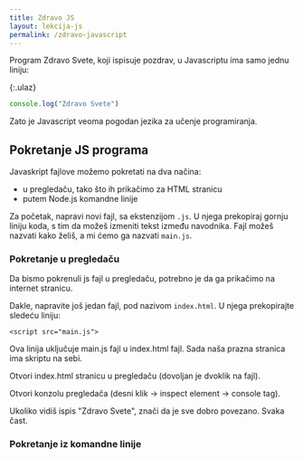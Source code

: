 ```yaml
---
title: Zdravo JS
layout: lekcija-js
permalink: /zdravo-javascript
---
```


Program Zdravo Svete, koji ispisuje pozdrav, u Javascriptu ima samo jednu liniju:

{:.ulaz}
```js
console.log("Zdravo Svete")
```

Zato je Javascript veoma pogodan jezika za učenje programiranja.

## Pokretanje JS programa

Javaskript fajlove možemo pokretati na dva načina:
* u pregledaču, tako što ih prikačimo za HTML stranicu
* putem Node.js komandne linije

Za početak, napravi novi fajl, sa ekstenzijom `.js`. U njega prekopiraj gornju liniju koda, s tim da možeš izmeniti tekst između navodnika. Fajl možeš nazvati kako želiš, a mi ćemo ga nazvati `main.js`.

### Pokretanje u pregledaču

Da bismo pokrenuli js fajl u pregledaču, potrebno je da ga prikačimo na internet stranicu. 

Dakle, napravite još jedan fajl, pod nazivom `index.html`. U njega prekopirajte sledeću liniju:

```
<script src="main.js">
```

Ova linija uključuje main.js fajl u index.html fajl. Sada naša prazna stranica ima skriptu na sebi.

Otvori index.html stranicu u pregledaču (dovoljan je dvoklik na fajl).

Otvori konzolu pregledača (desni klik -> inspect element -> console tag). 

Ukoliko vidiš ispis "Zdravo Svete", znači da je sve dobro povezano. Svaka čast. 

### Pokretanje iz komandne linije
